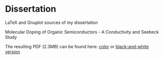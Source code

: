 # Dissertation
LaTeX and Gnuplot sources of my dissertation

Molecular Doping of Organic Semiconductors - A Conductivity and Seebeck Study

The resulting PDF (2.3MB) can be found here: [color](https://entorb.net/docs/Torben_Menke-Dissertation.pdf) or [black-and-white version](https://entorb.net/docs/Torben_Menke-Dissertation-gray.pdf) 
